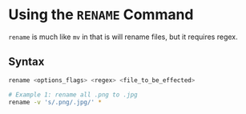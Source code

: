 # Using the ```RENAME``` Command

```rename``` is much like ```mv``` in that is will rename files, but it requires regex.


## Syntax

```bash
rename <options_flags> <regex> <file_to_be_effected>

# Example 1: rename all .png to .jpg
rename -v 's/.png/.jpg/' *
```
